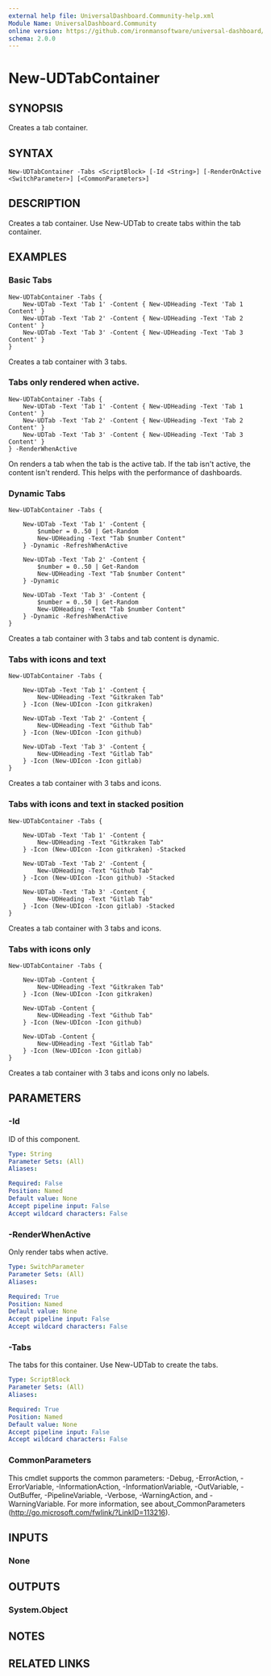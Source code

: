 ```yaml
---
external help file: UniversalDashboard.Community-help.xml
Module Name: UniversalDashboard.Community
online version: https://github.com/ironmansoftware/universal-dashboard/blob/master/src/UniversalDashboard/Help/New-UDTabContainer.md
schema: 2.0.0
---
```


# New-UDTabContainer

## SYNOPSIS
Creates a tab container.

## SYNTAX

```
New-UDTabContainer -Tabs <ScriptBlock> [-Id <String>] [-RenderOnActive <SwitchParameter>] [<CommonParameters>]
```

## DESCRIPTION
Creates a tab container. Use New-UDTab to create tabs within the tab container.

## EXAMPLES

### Basic Tabs
```
New-UDTabContainer -Tabs {
    New-UDTab -Text 'Tab 1' -Content { New-UDHeading -Text 'Tab 1 Content' }
    New-UDTab -Text 'Tab 2' -Content { New-UDHeading -Text 'Tab 2 Content' }
    New-UDTab -Text 'Tab 3' -Content { New-UDHeading -Text 'Tab 3 Content' }
}
```

Creates a tab container with 3 tabs.

### Tabs only rendered when active.
```
New-UDTabContainer -Tabs {
    New-UDTab -Text 'Tab 1' -Content { New-UDHeading -Text 'Tab 1 Content' }
    New-UDTab -Text 'Tab 2' -Content { New-UDHeading -Text 'Tab 2 Content' }
    New-UDTab -Text 'Tab 3' -Content { New-UDHeading -Text 'Tab 3 Content' }
} -RenderWhenActive
```

On renders a tab when the tab is the active tab. If the tab isn't active, the content isn't renderd. This helps with the performance of dashboards. 

### Dynamic Tabs
```
New-UDTabContainer -Tabs {

    New-UDTab -Text 'Tab 1' -Content { 
        $number = 0..50 | Get-Random     
        New-UDHeading -Text "Tab $number Content"
    } -Dynamic -RefreshWhenActive
    
    New-UDTab -Text 'Tab 2' -Content { 
        $number = 0..50 | Get-Random 
        New-UDHeading -Text "Tab $number Content" 
    } -Dynamic

    New-UDTab -Text 'Tab 3' -Content { 
        $number = 0..50 | Get-Random 
        New-UDHeading -Text "Tab $number Content" 
    } -Dynamic -RefreshWhenActive
}
```

Creates a tab container with 3 tabs and tab content is dynamic. 

### Tabs with icons and text
```
New-UDTabContainer -Tabs {

    New-UDTab -Text 'Tab 1' -Content { 
        New-UDHeading -Text "Gitkraken Tab"
    } -Icon (New-UDIcon -Icon gitkraken)
    
    New-UDTab -Text 'Tab 2' -Content { 
        New-UDHeading -Text "Github Tab" 
    } -Icon (New-UDIcon -Icon github)

    New-UDTab -Text 'Tab 3' -Content {  
        New-UDHeading -Text "Gitlab Tab" 
    } -Icon (New-UDIcon -Icon gitlab)
}
```

Creates a tab container with 3 tabs and icons.

### Tabs with icons and text in stacked position
```
New-UDTabContainer -Tabs {

    New-UDTab -Text 'Tab 1' -Content { 
        New-UDHeading -Text "Gitkraken Tab"
    } -Icon (New-UDIcon -Icon gitkraken) -Stacked
    
    New-UDTab -Text 'Tab 2' -Content { 
        New-UDHeading -Text "Github Tab" 
    } -Icon (New-UDIcon -Icon github) -Stacked

    New-UDTab -Text 'Tab 3' -Content {  
        New-UDHeading -Text "Gitlab Tab" 
    } -Icon (New-UDIcon -Icon gitlab) -Stacked
}
```

Creates a tab container with 3 tabs and icons.

### Tabs with icons only
```
New-UDTabContainer -Tabs {

    New-UDTab -Content { 
        New-UDHeading -Text "Gitkraken Tab"
    } -Icon (New-UDIcon -Icon gitkraken)
    
    New-UDTab -Content { 
        New-UDHeading -Text "Github Tab" 
    } -Icon (New-UDIcon -Icon github)

    New-UDTab -Content {  
        New-UDHeading -Text "Gitlab Tab" 
    } -Icon (New-UDIcon -Icon gitlab)
}
```

Creates a tab container with 3 tabs and icons only no labels.

## PARAMETERS

### -Id
ID of this component.

```yaml
Type: String
Parameter Sets: (All)
Aliases: 

Required: False
Position: Named
Default value: None
Accept pipeline input: False
Accept wildcard characters: False
```

### -RenderWhenActive
Only render tabs when active. 

```yaml
Type: SwitchParameter
Parameter Sets: (All)
Aliases: 

Required: True
Position: Named
Default value: None
Accept pipeline input: False
Accept wildcard characters: False
```

### -Tabs
The tabs for this container. Use New-UDTab to create the tabs.

```yaml
Type: ScriptBlock
Parameter Sets: (All)
Aliases: 

Required: True
Position: Named
Default value: None
Accept pipeline input: False
Accept wildcard characters: False
```

### CommonParameters
This cmdlet supports the common parameters: -Debug, -ErrorAction, -ErrorVariable, -InformationAction, -InformationVariable, -OutVariable, -OutBuffer, -PipelineVariable, -Verbose, -WarningAction, and -WarningVariable. For more information, see about_CommonParameters (http://go.microsoft.com/fwlink/?LinkID=113216).

## INPUTS

### None

## OUTPUTS

### System.Object

## NOTES

## RELATED LINKS

